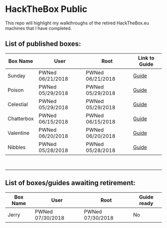 # HackTheBox Public

This repo will highlight my walkthroughs of the retired HackTheBox.eu machines that I have completed.


## List of published boxes:
| Box Name | User | Root | Link to Guide | 
|----------|------|------|---------------|
| Sunday | PWNed 06/21/2018 | PWNed 06/21/2018 | [Guide](https://github.com/cyclawps52/HackTheBox-Public/blob/master/Boxes/Sunday/writeup.pdf) |
| Poison | PWNed 05/29/2018 | PWNed 05/29/2018 | [Guide](https://github.com/cyclawps52/HackTheBox-Public/blob/master/Boxes/Poison/writeup.pdf) |
| Celestial | PWNed 05/29/2018 | PWNed 05/29/2018 | [Guide](https://github.com/cyclawps52/HackTheBox-Public/blob/master/Boxes/Celestial/writeup.pdf) |
| Chatterbox | PWNed 06/15/2018 | PWNed 06/15/2018| [Guide](https://github.com/cyclawps52/HackTheBox-Public/blob/master/Boxes/Chatterbox/writeup.pdf) |
| Valentine | PWNed 06/20/2018 | PWNed 06/20/2018 | [Guide](https://github.com/cyclawps52/HackTheBox-Public/blob/master/Boxes/Valentine/writeup.pdf) |
| Nibbles | PWNed 05/28/2018 | PWNed 05/28/2018 | [Guide](https://github.com/cyclawps52/HackTheBox-Public/blob/master/Boxes/Nibbles/writeup.pdf) |

<br><hr>
## List of boxes/guides awaiting retirement:

| Box Name | User | Root | Guide ready |
|----------|------|------|-------------|
| Jerry | PWNed 07/30/2018 | PWNed 07/30/2018 | No |
